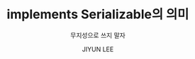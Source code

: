 ---
order: 17
layout: post
title: "implements Serializable의 의미"
subtitle: "무지성으로 쓰지 말자"
tag: Tech Notes
type: tech-notes
blog: true
text: true
author: JIYUN LEE
post-header: true
header-img: img/01_main.png
---